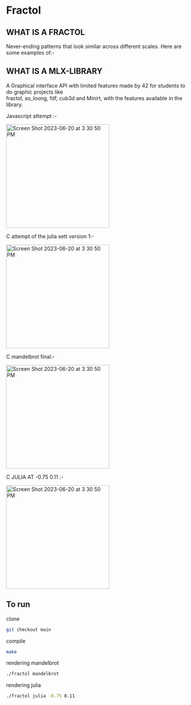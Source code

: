 # Fractol
## WHAT IS A FRACTOL 
Never-ending patterns that look similar across different scales.
Here are some examples of:-

## WHAT IS A MLX-LIBRARY
A Graphical interface API with limited features made by 42 for students to do graphic projects like <br> fractol, so_loong, fdf, cub3d and Minirt, with the features available in the library.

Javascript attempt :-

<img width="280" height="280" alt="Screen Shot 2023-06-20 at 3 30 50 PM" src="https://github.com/WebXoX/fractols/assets/97600250/35d5e4c2-d2ec-4e6f-a536-f4a3bccc9e44">

C attempt of the julia sett version 1:-

<img width="280" height="280" alt="Screen Shot 2023-06-20 at 3 30 50 PM" src="https://github.com/WebXoX/fractol/assets/97600250/69e701b2-42f3-4b08-a229-c9878e53cff8">
 

C mandelbrot final:-

<img width="280" height="280" alt="Screen Shot 2023-06-20 at 3 30 50 PM" src="https://github.com/WebXoX/fractol/assets/97600250/cb5828e3-6821-4d72-beaf-47c887f69680">


C JULIA AT -0.75 0.11 :-

<img width="280" height="280" alt="Screen Shot 2023-06-20 at 3 30 50 PM" src="https://github.com/WebXoX/fractol/assets/97600250/0be46863-9089-474e-95b6-b51e51d7eeff">

## To run 
clone
```BASH
git checkout main
```
compile
```BASH
make
```
rendering mandelbrot
```BASH
./fractol mandelbrot 
```
rendering julia
```BASH
./fractol julia -0.75 0.11 
```

